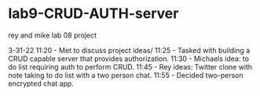 # lab9-CRUD-AUTH-server
rey and mike lab 08 project

3-31-22
11:20 - Met to discuss project ideas/
11:25 - Tasked with building a CRUD capable server that provides authorization.
11:30 - Michaels idea: to do list requiring auth to perform CRUD.
11:45 - Rey ideas: Twitter clone with note taking to do list with a two person chat.
11:55 - Decided two-person encrypted chat app.




